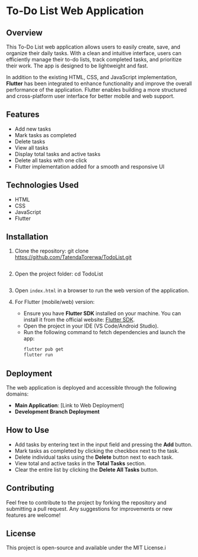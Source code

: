 # To-Do List Web Application

## Overview
This To-Do List web application allows users to easily create, save, and organize their daily tasks. With a clean and intuitive interface, users can efficiently manage their to-do lists, track completed tasks, and prioritize their work. The app is designed to be lightweight and fast.

In addition to the existing HTML, CSS, and JavaScript implementation, **Flutter** has been integrated to enhance functionality and improve the overall performance of the application. Flutter enables building a more structured and cross-platform user interface for better mobile and web support.

## Features
- Add new tasks
- Mark tasks as completed
- Delete tasks
- View all tasks
- Display total tasks and active tasks
- Delete all tasks with one click
- Flutter implementation added for a smooth and responsive UI

## Technologies Used
- HTML
- CSS
- JavaScript
- Flutter

## Installation
1. Clone the repository:
    git clone https://github.com/TatendaTorerwa/TodoList.git
    ```

2. Open the project folder:
    cd TodoList
    ```

3. Open `index.html` in a browser to run the web version of the application.

4. For Flutter (mobile/web) version:
   - Ensure you have **Flutter SDK** installed on your machine. You can install it from the official website: [Flutter SDK](https://flutter.dev/docs/get-started/install).
   - Open the project in your IDE (VS Code/Android Studio).
   - Run the following command to fetch dependencies and launch the app:
     ```bash
     flutter pub get
     flutter run
     ```

## Deployment
The web application is deployed and accessible through the following domains:

- **Main Application**: [Link to Web Deployment]
- **Development Branch Deployment**

## How to Use
- Add tasks by entering text in the input field and pressing the **Add** button.
- Mark tasks as completed by clicking the checkbox next to the task.
- Delete individual tasks using the **Delete** button next to each task.
- View total and active tasks in the **Total Tasks** section.
- Clear the entire list by clicking the **Delete All Tasks** button.

## Contributing
Feel free to contribute to the project by forking the repository and submitting a pull request. Any suggestions for improvements or new features are welcome!

## License
This project is open-source and available under the MIT License.i
